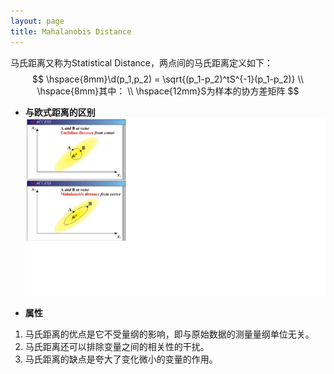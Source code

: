 ```yaml
---
layout: page
title: Mahalanobis Distance
---
```

马氏距离又称为Statistical Distance，两点间的马氏距离定义如下：            
$$
\hspace{8mm}\d(p_1,p_2) = \sqrt{(p_1-p_2)^tS^{-1}(p_1-p_2)}     \\
\hspace{8mm}其中：    \\
\hspace{12mm}S为样本的协方差矩阵
$$       
    
* __与欧式距离的区别__      
![img](./img/mahlanobis.png)    

* __属性__    
1. 马氏距离的优点是它不受量纲的影响，即与原始数据的测量量纲单位无关。       
2. 马氏距离还可以排除变量之间的相关性的干扰。    
3. 马氏距离的缺点是夸大了变化微小的变量的作用。    





